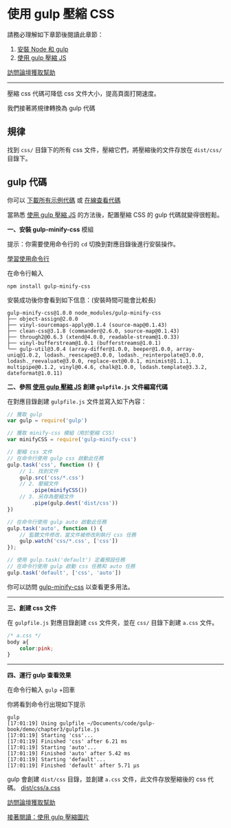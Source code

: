使用 gulp 壓縮 CSS
================

請務必理解如下章節後閱讀此章節：

1. [安裝 Node 和 gulp](chapter1.md)
2. [使用 gulp 壓縮 JS](chapter2.md)

[訪問論壇獲取幫助](https://github.com/nimojs/gulp-book/issues/12)

----------


壓縮 css 代碼可降低 css 文件大小，提高頁面打開速度。

我們接著將規律轉換為 gulp 代碼

規律
---
找到 `css/` 目錄下的所有 css 文件，壓縮它們，將壓縮後的文件存放在 `dist/css/` 目錄下。

gulp 代碼
---------

你可以 [下載所有示例代碼](https://github.com/nimojs/gulp-book/archive/master.zip) 或 [在線查看代碼](https://github.com/nimojs/gulp-book/tree/master/demo/chapter3)

當熟悉 [使用 gulp 壓縮 JS](chapter2.md) 的方法後，配置壓縮 CSS 的 gulp 代碼就變得很輕鬆。


**一、安裝 gulp-minify-css** 模組

提示：你需要使用命令行的 `cd` 切換到對應目錄後進行安裝操作。

[學習使用命令行](chapter1.md)

在命令行輸入

```
npm install gulp-minify-css
```

安裝成功後你會看到如下信息：(安裝時間可能會比較長)

```
gulp-minify-css@1.0.0 node_modules/gulp-minify-css
├── object-assign@2.0.0
├── vinyl-sourcemaps-apply@0.1.4 (source-map@0.1.43)
├── clean-css@3.1.8 (commander@2.6.0, source-map@0.1.43)
├── through2@0.6.3 (xtend@4.0.0, readable-stream@1.0.33)
├── vinyl-bufferstream@1.0.1 (bufferstreams@1.0.1)
└── gulp-util@3.0.4 (array-differ@1.0.0, beeper@1.0.0, array-uniq@1.0.2, lodash._reescape@3.0.0, lodash._reinterpolate@3.0.0, lodash._reevaluate@3.0.0, replace-ext@0.0.1, minimist@1.1.1, multipipe@0.1.2, vinyl@0.4.6, chalk@1.0.0, lodash.template@3.3.2, dateformat@1.0.11)
```

**二、參照 [使用 gulp 壓縮 JS](chapter2.md) 創建 `gulpfile.js` 文件編寫代碼**

在對應目錄創建 `gulpfile.js` 文件並寫入如下內容：

```js
// 獲取 gulp
var gulp = require('gulp')

// 獲取 minify-css 模組（用於壓縮 CSS）
var minifyCSS = require('gulp-minify-css')

// 壓縮 css 文件
// 在命令行使用 gulp css 啟動此任務
gulp.task('css', function () {
    // 1. 找到文件
    gulp.src('css/*.css')
    // 2. 壓縮文件
        .pipe(minifyCSS())
    // 3. 另存為壓縮文件
        .pipe(gulp.dest('dist/css'))
})

// 在命令行使用 gulp auto 啟動此任務
gulp.task('auto', function () {
    // 監聽文件修改，當文件被修改則執行 css 任務
    gulp.watch('css/*.css', ['css'])
});

// 使用 gulp.task('default') 定義預設任務
// 在命令行使用 gulp 啟動 css 任務和 auto 任務
gulp.task('default', ['css', 'auto'])
```

你可以訪問 [gulp-minify-css](https://github.com/jonathanepollack/gulp-minify-css) 以查看更多用法。

------

**三、創建 css 文件**

在 `gulpfile.js` 對應目錄創建 `css` 文件夾，並在 `css/` 目錄下創建 `a.css` 文件。

```css
/* a.css */
body a{
    color:pink;
}
```

--------

**四、運行 gulp 查看效果**

在命令行輸入 `gulp` +回車

你將看到命令行出現如下提示

```
gulp
[17:01:19] Using gulpfile ~/Documents/code/gulp-book/demo/chapter3/gulpfile.js
[17:01:19] Starting 'css'...
[17:01:19] Finished 'css' after 6.21 ms
[17:01:19] Starting 'auto'...
[17:01:19] Finished 'auto' after 5.42 ms
[17:01:19] Starting 'default'...
[17:01:19] Finished 'default' after 5.71 μs
```

gulp 會創建 `dist/css` 目錄，並創建 `a.css` 文件，此文件存放壓縮後的 css 代碼。
[dist/css/a.css](https://github.com/nimojs/gulp-book/blob/master/demo/chapter3/dist/css/a.css)

[訪問論壇獲取幫助](https://github.com/nimojs/gulp-book/issues/12)

[接著閱讀：使用 gulp 壓縮圖片](chapter4.md)

